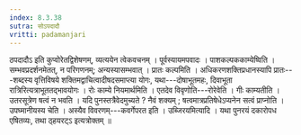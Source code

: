 ```yaml
---
index: 8.3.38
sutra: सोऽपदादौ
vritti: padamanjari
---
```


 ठपदादौऽ इति कुप्वोरेतद्विशेषणम्, व्यत्ययेन त्वेकवचनम् । पूर्वस्यायमपवादः । पाशकल्पककाम्येष्विति । सम्भवप्रदर्शनमेतत्, न परिगणनम्; अन्यस्यासम्भवात् । प्रातः कल्पमिति । अधिकरणशक्तिप्रधानस्यापि प्रातः---शब्दस्य वृत्तिविषये शक्तिमद्वाचित्वादीषदसमाप्त्या योगः, यथा---दोषाभूतमहः, दिवाभूता रात्रिरित्यत्राभूततद्भावयोगः । रोः काम्ये नियमार्थमिति । एतदेव विवृणोति---रोरेवेति । गीः काम्यतीति । उतरसूत्रेण षत्वं न भवति । यदि पुनस्तत्रैवेदमुच्यते ? नैवं शक्यम् ; षत्वमात्रप्रतिषेधेऽप्यनेन सत्वं प्राप्नोति । उपघ्मानीयस्य चेति । अस्यैव विवरणम्---कवर्गेपरत इति । उब्जिरयमित्यादि । यथा पुनरयं दकारोपध एषितव्यः, तथा ठ्हयरट्ऽ इत्यत्रोक्तम् ॥